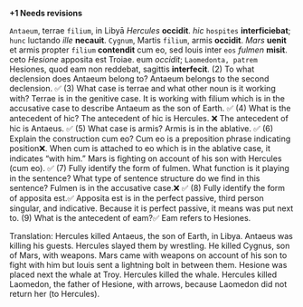 **+1 Needs revisions**

`Antaeum`, terrae `filium`, in Libyā *Hercules* **occidit**. *hic* `hospites` **interficiebat**; `hunc` luctando *ille* **necauit**. `Cygnum`, Martis `filium`, armis **occidit**. *Mars* **uenit** et armis propter `filium` **contendit** cum eo, sed Iouis inter `eos` *fulmen* **misit**. ceto *Hesione* apposita est Troiae. eum *occidit*; `Laomedonta, patrem` Hesiones, quod eam non reddebat, sagittis **interfecit**. 
(2) To what declension does Antaeum belong to?
Antaeum belongs to the second declension. ✅
(3) What case is terrae and what other noun is it working with?
Terrae is in the genitive case. It is working with filium which is in the accusative case to describe Antaeum as the son of Earth. ✅
(4) What is the antecedent of hic?
The antecedent of hic is Hercules. ❌ The antecedent of hic is Antaeus. ✅
(5) What case is armis?
Armis is in the ablative. ✅
(6) Explain the construction cum eo?
Cum eo is a preposition phrase indicating position❌. When cum is attached to eo which is in the ablative case, it indicates “with him.” Mars is fighting on account of his son with Hercules (cum eo). ✅
(7) Fully identify the form of fulmen. What function is it playing in the sentence? What type of sentence structure do we find in this sentence?
Fulmen is in the accusative case.❌ ✅
(8) Fully identify the form of apposita est.✅
Apposita est is in the perfect passive, third person singular, and indicative. Because it is perfect passive, it means was put next to. 
(9) What is the antecedent of eam?✅
Eam refers to Hesiones. 

Translation: 
Hercules killed Antaeus, the son of Earth, in Libya. Antaeus was killing his guests. Hercules slayed them by wrestling. He killed Cygnus, son of Mars, with weapons. Mars came with weapons on account of his son to fight with him but Iouis sent a lightning bolt in between them. Hesione was placed next the whale at Troy. Hercules killed the whale. Hercules killed Laomedon, the father of Hesione, with arrows, because Laomedon did not return her (to Hercules). 
